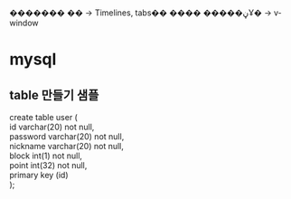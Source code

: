 ������� �� -> Timelines, tabs�� ����
�����ڼҰ� -> v-window


# mysql

## table 만들기 샘플

create table user (  
    id varchar(20) not null,  
	password varchar(20) not null,  
	nickname varchar(20) not null,  
	block int(1) not null,  
	point int(32) not null,  
	primary key (id)  
);